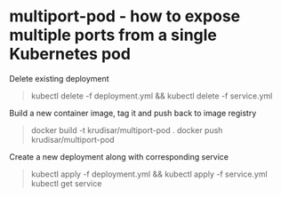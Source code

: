 # multiport-pod - how to expose multiple ports from a single Kubernetes pod

Delete existing deployment
> kubectl delete -f deployment.yml && kubectl delete -f service.yml

Build a new container image, tag it and push back to image registry
> docker build -t krudisar/multiport-pod . 
> docker push krudisar/multiport-pod  

Create a new deployment along with corresponding service 
> kubectl apply -f deployment.yml && kubectl apply -f service.yml
> kubectl get service


